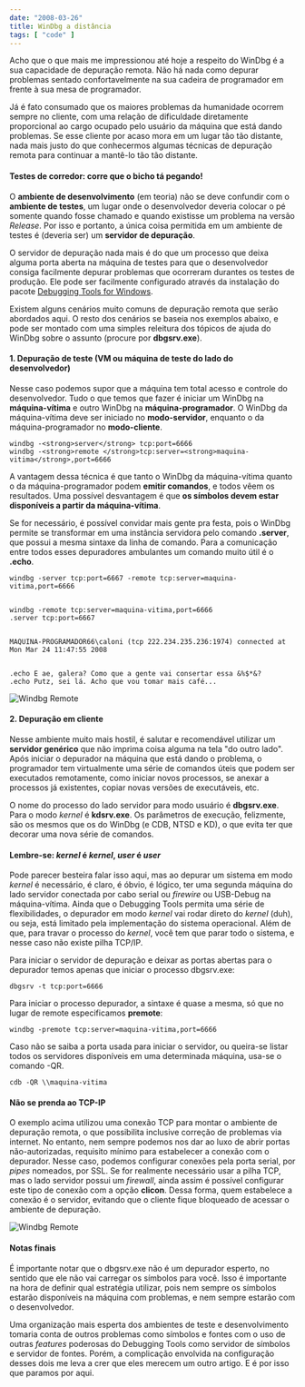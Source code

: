 ```yaml
---
date: "2008-03-26"
title: WinDbg a distância
tags: [ "code" ]
---
```

Acho que o que mais me impressionou até hoje a respeito do WinDbg é a sua capacidade de depuração remota. Não há nada como depurar problemas sentado confortavelmente na sua cadeira de programador em frente à sua mesa de programador.

Já é fato consumado que os maiores problemas da humanidade ocorrem sempre no cliente, com uma relação de dificuldade diretamente proporcional ao cargo ocupado pelo usuário da máquina que está dando problemas. Se esse cliente por acaso mora em um lugar tão tão distante, nada mais justo do que conhecermos algumas técnicas de depuração remota para continuar a mantê-lo tão tão distante.

#### Testes de corredor: corre que o bicho tá pegando!

O **ambiente de desenvolvimento** (em teoria) não se deve confundir com o **ambiente de testes**, um lugar onde o desenvolvedor deveria colocar o pé somente quando fosse chamado e quando existisse um problema na versão _Release_. Por isso e portanto, a única coisa permitida em um ambiente de testes é (deveria ser) um **servidor de depuração**.

O servidor de depuração nada mais é do que um processo que deixa alguma porta aberta  na máquina de testes para que o desenvolvedor consiga facilmente depurar problemas que ocorreram durantes os testes de produção. Ele pode ser facilmente configurado através da instalação do pacote [Debugging Tools for Windows](http://www.microsoft.com/whdc/devtools/debugging/default.mspx).

Existem alguns cenários muito comuns de depuração remota que serão abordados aqui. O resto dos cenários se baseia nos exemplos abaixo, e pode ser montado com uma simples releitura dos tópicos de ajuda do WinDbg sobre o assunto (procure por **dbgsrv.exe**).

#### 1. Depuração de teste (VM ou máquina de teste do lado do desenvolvedor)

Nesse caso podemos supor que a máquina tem total acesso e controle do desenvolvedor. Tudo o que temos que fazer é iniciar um WinDbg na **máquina-vítima** e outro WinDbg na **máquina-programador**. O WinDbg da máquina-vítima deve ser iniciado no **modo-servidor**, enquanto o da máquina-programador no **modo-cliente**.

    
    windbg -<strong>server</strong> tcp:port=6666
    windbg -<strong>remote </strong>tcp:server=<strong>maquina-vitima</strong>,port=6666

A vantagem dessa técnica é que tanto o WinDbg da máquina-vítima quanto o da máquina-programador podem **emitir comandos**, e todos vêem os resultados. Uma possível desvantagem é que **os símbolos devem estar disponíveis a partir da máquina-vítima**.

Se for necessário, é possível convidar mais gente pra festa, pois o WinDbg permite se transformar em uma instância servidora pelo comando **.server**, que possui a mesma sintaxe da linha de comando. Para a comunicação entre todos esses depuradores ambulantes um comando muito útil é o **.echo**.

    
    windbg -server tcp:port=6667 -remote tcp:server=maquina-vitima,port=6666

    
    windbg -remote tcp:server=maquina-vitima,port=6666
    .server tcp:port=6667

    
    MAQUINA-PROGRAMADOR66\caloni (tcp 222.234.235.236:1974) connected at Mon Mar 24 11:47:55 2008

    
    .echo E ae, galera? Como que a gente vai consertar essa &%$*&?
    .echo Putz, sei lá. Acho que vou tomar mais café...

![Windbg Remote](/images/DFnxGQC.gif)

#### 2. Depuração em cliente

Nesse ambiente muito mais hostil, é salutar e recomendável utilizar um **servidor genérico** que não imprima coisa alguma na tela "do outro lado". Após iniciar o depurador na máquina que está dando o problema, o programador tem virtualmente uma série de comandos úteis que podem ser executados remotamente, como iniciar novos processos, se anexar a processos já existentes, copiar novas versões de executáveis, etc.

O nome do processo do lado servidor para modo usuário é **dbgsrv.exe**. Para o modo _kernel_ é **kdsrv.exe**. Os parâmetros de execução, felizmente, são os mesmos que os do WinDbg (e CDB, NTSD e KD), o que evita ter que decorar uma nova série de comandos.




#### Lembre-se: _kernel_ é _kernel_, _user_ é _user_

Pode parecer besteira falar isso aqui, mas ao depurar um sistema em modo _kernel_ é necessário, é claro, é óbvio, é lógico, ter uma segunda máquina do lado servidor conectada por cabo serial ou _firewire_ ou USB-Debug na máquina-vítima. Ainda que o Debugging Tools permita uma série de flexibilidades, o depurador em modo _kernel_ vai rodar direto do _kernel_ (duh), ou seja, está limitado pela implementação do sistema operacional. Além de que, para travar o processo do _kernel_, você tem que parar todo o sistema, e nesse caso não existe pilha TCP/IP.

Para iniciar o servidor de depuração e deixar as portas abertas para o depurador temos apenas que iniciar o processo dbgsrv.exe:

    
    dbgsrv -t tcp:port=6666

Para iniciar o processo depurador, a sintaxe é quase a mesma, só que no lugar de remote especificamos **premote**:

    
    windbg -premote tcp:server=maquina-vitima,port=6666

Caso não se saiba a porta usada para iniciar o servidor, ou queira-se listar todos os servidores disponíveis em uma determinada máquina, usa-se o comando -QR.

    
    cdb -QR \\maquina-vitima




#### Não se prenda ao TCP-IP

O exemplo acima utilizou uma conexão TCP para montar o ambiente de depuração remota, o que possibilita inclusive correção de problemas via internet. No entanto, nem sempre podemos nos dar ao luxo de abrir portas não-autorizadas, requisito mínimo para estabelecer a conexão com o depurador. Nesse caso, podemos configurar conexões pela porta serial, por _pipes_ nomeados, por SSL. Se for realmente necessário usar a pilha TCP, mas o lado servidor possui um _firewall_, ainda assim é possível configurar este tipo de conexão com a opção **clicon**. Dessa forma, quem estabelece a conexão é o servidor, evitando que o cliente fique bloqueado de acessar o ambiente de depuração.

![Windbg Remote](/images/tIbty17.gif)

#### Notas finais

É importante notar que o dbgsrv.exe não é um depurador esperto, no sentido que ele não vai carregar os símbolos para você. Isso é importante na hora de definir qual estratégia utilizar, pois nem sempre os símbolos estarão disponíveis na máquina com problemas, e nem sempre estarão com o desenvolvedor.

Uma organização mais esperta dos ambientes de teste e desenvolvimento tomaria conta de outros problemas como símbolos e fontes com o uso de outras _features_ poderosas do Debugging Tools como servidor de símbolos e servidor de fontes. Porém, a complicação envolvida na configuração desses dois me leva a crer que eles merecem um outro artigo. E é por isso que paramos por aqui.
